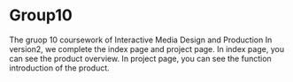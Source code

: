 # Group10
The gruop 10 coursework of  Interactive Media Design and Production 
In version2, we complete the index page and project page. In index page, you can see the product overview. 
In project page, you can see the function introduction of the product.
